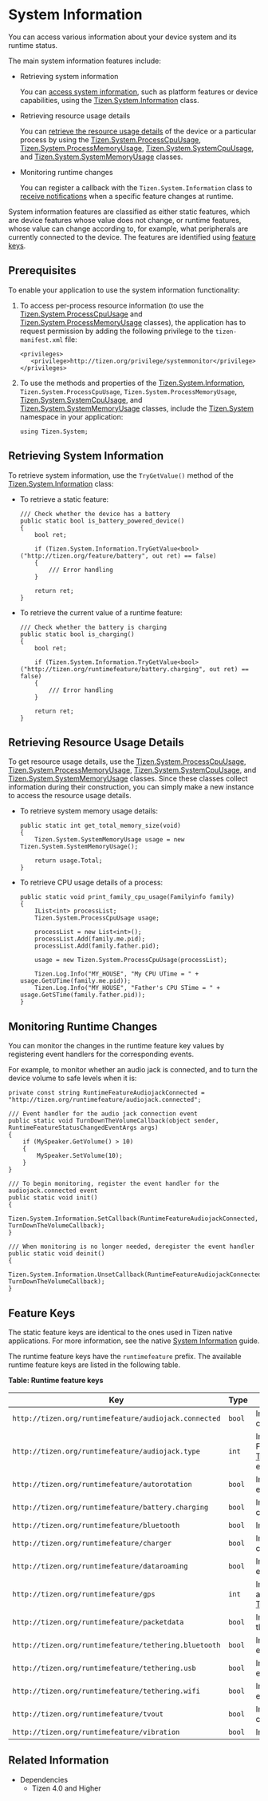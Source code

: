 # System Information


You can access various information about your device system and its runtime status.

The main system information features include:

-   Retrieving system information

    You can [access system information](#information), such as platform features or device capabilities, using the [Tizen.System.Information](https://developer.tizen.org/dev-guide/csapi/api/Tizen.System.Information.html) class.

- Retrieving resource usage details

    You can [retrieve the resource usage details](#usage) of the device or a particular process by using the [Tizen.System.ProcessCpuUsage](https://developer.tizen.org/dev-guide/csapi/api/Tizen.System.ProcessCpuUsage.html), [Tizen.System.ProcessMemoryUsage](https://developer.tizen.org/dev-guide/csapi/api/Tizen.System.ProcessMemoryUsage.html), [Tizen.System.SystemCpuUsage](https://developer.tizen.org/dev-guide/csapi/api/Tizen.System.SystemCpuUsage.html), and [Tizen.System.SystemMemoryUsage](https://developer.tizen.org/dev-guide/csapi/api/Tizen.System.SystemMemoryUsage.html) classes.

- Monitoring runtime changes

    You can register a callback with the `Tizen.System.Information` class to [receive notifications](#callback) when a specific feature changes at runtime.

System information features are classified as either static features, which are device features whose value does not change, or runtime features, whose value can change according to, for example, what peripherals are currently connected to the device. The features are identified using [feature keys](#runtimefeaturekey).


## Prerequisites

To enable your application to use the system information functionality:

1.  To access per-process resource information (to use the [Tizen.System.ProcessCpuUsage](https://developer.tizen.org/dev-guide/csapi/api/Tizen.System.ProcessCpuUsage.html) and [Tizen.System.ProcessMemoryUsage](https://developer.tizen.org/dev-guide/csapi/api/Tizen.System.ProcessMemoryUsage.html) classes), the application has to request permission by adding the following privilege to the `tizen-manifest.xml` file:

    ```
    <privileges>
       <privilege>http://tizen.org/privilege/systemmonitor</privilege>
    </privileges>
    ```

2. To use the methods and properties of the [Tizen.System.Information](https://developer.tizen.org/dev-guide/csapi/api/Tizen.System.Information.html), `Tizen.System.ProcessCpuUsage`, `Tizen.System.ProcessMemoryUsage`, [Tizen.System.SystemCpuUsage](https://developer.tizen.org/dev-guide/csapi/api/Tizen.System.SystemCpuUsage.html), and [Tizen.System.SystemMemoryUsage](https://developer.tizen.org/dev-guide/csapi/api/Tizen.System.SystemMemoryUsage.html) classes, include the [Tizen.System](https://developer.tizen.org/dev-guide/csapi/api/Tizen.System.html) namespace in your application:

    ```
    using Tizen.System;
    ```

<a name="information"></a>
## Retrieving System Information

To retrieve system information, use the `TryGetValue()` method of the [Tizen.System.Information](https://developer.tizen.org/dev-guide/csapi/api/Tizen.System.Information.html) class:

-   To retrieve a static feature:

    ```
    /// Check whether the device has a battery
    public static bool is_battery_powered_device()
    {
        bool ret;

        if (Tizen.System.Information.TryGetValue<bool>("http://tizen.org/feature/battery", out ret) == false)
        {
            /// Error handling
        }

        return ret;
    }
    ```

- To retrieve the current value of a runtime feature:

    ```
    /// Check whether the battery is charging
    public static bool is_charging()
    {
        bool ret;

        if (Tizen.System.Information.TryGetValue<bool>("http://tizen.org/runtimefeature/battery.charging", out ret) == false)
        {
            /// Error handling
        }

        return ret;
    }
    ```

<a name="usage"></a>
## Retrieving Resource Usage Details

To get resource usage details, use the [Tizen.System.ProcessCpuUsage](https://developer.tizen.org/dev-guide/csapi/api/Tizen.System.ProcessCpuUsage.html), [Tizen.System.ProcessMemoryUsage](https://developer.tizen.org/dev-guide/csapi/api/Tizen.System.ProcessMemoryUsage.html), [Tizen.System.SystemCpuUsage](https://developer.tizen.org/dev-guide/csapi/api/Tizen.System.SystemCpuUsage.html), and [Tizen.System.SystemMemoryUsage](https://developer.tizen.org/dev-guide/csapi/api/Tizen.System.SystemMemoryUsage.html) classes. Since these classes collect information during their construction, you can simply make a new instance to access the resource usage details.

-   To retrieve system memory usage details:

    ```
    public static int get_total_memory_size(void)
    {
        Tizen.System.SystemMemoryUsage usage = new Tizen.System.SystemMemoryUsage();

        return usage.Total;
    }
    ```

- To retrieve CPU usage details of a process:

    ```
    public static void print_family_cpu_usage(Familyinfo family)
    {
        IList<int> processList;
        Tizen.System.ProcessCpuUsage usage;

        processList = new List<int>();
        processList.Add(family.me.pid);
        processList.Add(family.father.pid);

        usage = new Tizen.System.ProcessCpuUsage(processList);

        Tizen.Log.Info("MY_HOUSE", "My CPU UTime = " + usage.GetUTime(family.me.pid));
        Tizen.Log.Info("MY_HOUSE", "Father's CPU STime = " + usage.GetSTime(family.father.pid));
    }
    ```

<a name="callback"></a>
## Monitoring Runtime Changes

You can monitor the changes in the runtime feature key values by registering event handlers for the corresponding events.

For example, to monitor whether an audio jack is connected, and to turn the device volume to safe levels when it is:

```
private const string RuntimeFeatureAudiojackConnected = "http://tizen.org/runtimefeature/audiojack.connected";

/// Event handler for the audio jack connection event
public static void TurnDownTheVolumeCallback(object sender, RuntimeFeatureStatusChangedEventArgs args)
{
    if (MySpeaker.GetVolume() > 10)
    {
        MySpeaker.SetVolume(10);
    }
}

/// To begin monitoring, register the event handler for the audiojack.connected event
public static void init()
{
    Tizen.System.Information.SetCallback(RuntimeFeatureAudiojackConnected, TurnDownTheVolumeCallback);
}

/// When monitoring is no longer needed, deregister the event handler
public static void deinit()
{
    Tizen.System.Information.UnsetCallback(RuntimeFeatureAudiojackConnected, TurnDownTheVolumeCallback);
}
```

<a name="runtimefeaturekey"></a>
## Feature Keys

The static feature keys are identical to the ones used in Tizen native applications. For more information, see the native [System Information](../../../native/guides/device/system.md#feature) guide.

The runtime feature keys have the `runtimefeature` prefix. The available runtime feature keys are listed in the following table.

**Table: Runtime feature keys**

| Key                                      | Type   | Description                              |
|----------------------------------------|------|----------------------------------------|
| `http://tizen.org/runtimefeature/audiojack.connected` | `bool` | Indicates whether an audio jack is connected. |
| `http://tizen.org/runtimefeature/audiojack.type` | `int`  | Indicates the audio jack connector type. For available values, see the [Tizen.System.AudioJackConnectionType](https://developer.tizen.org/dev-guide/csapi/api/Tizen.System.AudioJackConnectionType.html) enumeration. |
| `http://tizen.org/runtimefeature/autorotation` | `bool` | Indicates whether auto-rotation is enabled. |
| `http://tizen.org/runtimefeature/battery.charging` | `bool` | Indicates whether the battery is currently charging. |
| `http://tizen.org/runtimefeature/bluetooth` | `bool` | Indicates whether Bluetooth is enabled.  |
| `http://tizen.org/runtimefeature/charger` | `bool` | Indicates whether a charger is connected. |
| `http://tizen.org/runtimefeature/dataroaming` | `bool` | Indicates whether data roaming is enabled. |
| `http://tizen.org/runtimefeature/gps`    | `int`  | Indicates the current GPS status. For available values, see the [Tizen.System.GpsStatus](https://developer.tizen.org/dev-guide/csapi/api/Tizen.System.GpsStatus.html) enumeration. |
| `http://tizen.org/runtimefeature/packetdata` | `bool` | Indicates whether packet data is enabled through the 3G network. |
| `http://tizen.org/runtimefeature/tethering.bluetooth` | `bool` | Indicates whether Bluetooth tethering is enabled. |
| `http://tizen.org/runtimefeature/tethering.usb` | `bool` | Indicates whether USB tethering is enabled. |
| `http://tizen.org/runtimefeature/tethering.wifi` | `bool` | Indicates whether a Wi-Fi hotspot is enabled. |
| `http://tizen.org/runtimefeature/tvout`  | `bool` | Indicates whether the TV out is connected. |
| `http://tizen.org/runtimefeature/vibration` | `bool` | Indicates whether vibration is enabled.  |


## Related Information
* Dependencies
  -   Tizen 4.0 and Higher
